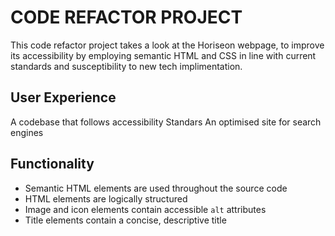 # CODE REFACTOR PROJECT

This code refactor project takes a look at the Horiseon webpage, to improve its accessibility by employing semantic HTML and CSS in line with current standards and susceptibility to new tech implimentation.

## User Experience

A codebase that follows accessibility Standars
An optimised site for search engines

## Functionality

* Semantic HTML elements are used throughout the source code
* HTML elements are logically structured
* Image and icon elements contain accessible `alt` attributes
* Title elements contain a concise, descriptive title


